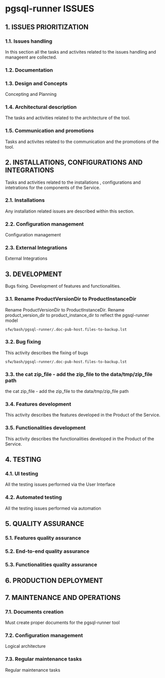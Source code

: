 #  pgsql-runner ISSUES


     

## 1. ISSUES PRIORITIZATION


     

### 1.1. Issues handling
In this section all the tasks and activites related to the issues handling and manageent are collected. 

     

### 1.2. Documentation 


     

### 1.3. Design and Concepts
Concepting and Planning

     

### 1.4. Architectural description
The tasks and activities related to the architecture of the tool. 


     

### 1.5. Communication and promotions
Tasks and activites related to the communication and the promotions of the tool.

     

## 2. INSTALLATIONS, CONFIGURATIONS AND INTEGRATIONS
Tasks and activities related to the installations , configurations and intetrations for the components of the Service. 

     

### 2.1. Installations 
Any installation related issues are described within this section. 

     

### 2.2. Configuration management
Configuration management

     

### 2.3. External Integrations
External Integrations

     

## 3. DEVELOPMENT
Bugs fixing. Development of features and functionalities. 

     

### 3.1. Rename ProductVersionDir to ProductInstanceDir
Rename ProductVersionDir to ProductInstanceDir.
Rename product_version_dir to product_instance_dir
to reflect the pgsql-runner model

    sfw/bash/pgsql-runner/.doc-pub-host.files-to-backup.lst

### 3.2. Bug fixing
This activity describes the fixing of bugs

    sfw/bash/pgsql-runner/.doc-pub-host.files-to-backup.lst

### 3.3. the cat zip_file - add the zip_file to the data/tmp/zip_file path
the cat zip_file - add the zip_file to the data/tmp/zip_file path

    

### 3.4. Features development
This activity describes the features developed in the Product  of the Service. 

     

### 3.5. Functionalities development
This activity describes the functionalities developed in the Product  of the Service. 

     

## 4. TESTING


     

### 4.1. UI testing
All the testing issues performed via the User Interface

     

### 4.2. Automated testing
All the testing issues performed via automation

     

## 5. QUALITY ASSURANCE
 

     

### 5.1. Features quality assurance
 

     

### 5.2. End-to-end quality assurance
 

     

### 5.3. Functionalities quality assurance
 

     

## 6. PRODUCTION DEPLOYMENT


     

## 7. MAINTENANCE AND OPERATIONS


     

### 7.1. Documents creation
Must create proper documents for the pgsql-runner tool

     

### 7.2. Configuration management
Logical architecture

     

### 7.3. Regular maintenance tasks
Regular maintenance tasks

     

